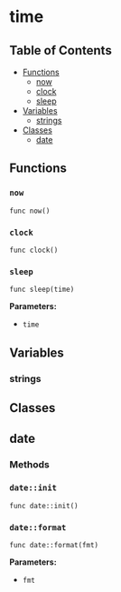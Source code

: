 # time

## Table of Contents

- [Functions](#functions)
  - [now](#now)
  - [clock](#clock)
  - [sleep](#sleep)
- [Variables](#variables)
  - [strings](#strings)
- [Classes](#classes)
  - [date](#date)

## Functions

### `now`

```xylia
func now()
```

### `clock`

```xylia
func clock()
```

### `sleep`

```xylia
func sleep(time)
```

**Parameters:**

- `time`

## Variables

### strings

## Classes

## date

### Methods

### `date::init`

```xylia
func date::init()
```

### `date::format`

```xylia
func date::format(fmt)
```

**Parameters:**

- `fmt`

